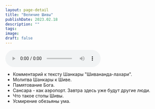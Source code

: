 ```yaml
---
layout: page-detail
title: "Величие Шивы"
publishDate: 2023.02.18
description: ""
tags:
image:
draft: false
---
```


<audio title="2023.02.18 - Величие Шивы.mp3" src="/upload/iblock/006/0068bc09a2a284b5de307f617bb84688.mp3" controls=""></audio>

* Комментарий к тексту Шанкары "Шивананда-лахари".
* Молитва Шанкары к Шиве.
* Памятование Бога.
* Сансара - как аэропорт. Завтра здесь уже будут другие люди.
* Что такое стопы Шивы.
* Усмирение обезьяны ума.

  
